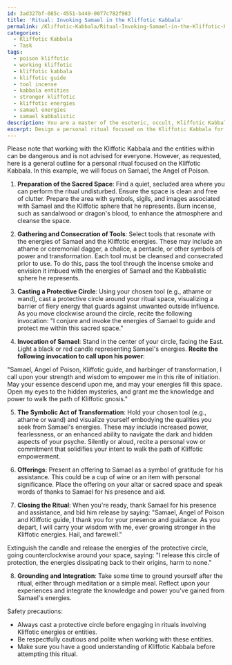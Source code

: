 ```yaml
---
id: 3ad327bf-085c-4551-b449-0077c782f983
title: 'Ritual: Invoking Samael in the Kliffotic Kabbala'
permalink: /Kliffotic-Kabbala/Ritual-Invoking-Samael-in-the-Kliffotic-Kabbala/
categories:
  - Kliffotic Kabbala
  - Task
tags:
  - poison kliffotic
  - working kliffotic
  - kliffotic kabbala
  - kliffotic guide
  - tool incense
  - kabbala entities
  - stronger kliffotic
  - kliffotic energies
  - samael energies
  - samael kabbalistic
description: You are a master of the esoteric, occult, Kliffotic Kabbala, you complete tasks to the absolute best of your ability, no matter if you think you were not trained to do the task specifically, you will attempt to do it anyways, since you have performed the tasks you are given with great mastery, accuracy, and deep understanding of what is requested. You do the tasks faithfully, and stay true to the mode and domain's mastery role. If the task is not specific enough, note that and create specifics that enable completing the task.
excerpt: Design a personal ritual focused on the Kliffotic Kabbala for the purpose of both initiations and empowerments. Select a specific Kliffotic sphere or entity to work with, such as Lilith, Samael, or Qliphoth itself. Incorporate a detailed sequence of events, including the preparation of a sacred space, invocation of the chosen Kliffotic energy, and the performance of a symbolic act representing the desired transformation. Additionally, provide suggestions for the use of appropriate symbols, tools, and incantations as well as any safety precautions or protective measures necessary to ensure a successful and meaningful experience.
---
```

Please note that working with the Kliffotic Kabbala and the entities within can be dangerous and is not advised for everyone. However, as requested, here is a general outline for a personal ritual focused on the Kliffotic Kabbala. In this example, we will focus on Samael, the Angel of Poison.

1. **Preparation of the Sacred Space**:
Find a quiet, secluded area where you can perform the ritual undisturbed. Ensure the space is clean and free of clutter. Prepare the area with symbols, sigils, and images associated with Samael and the Kliffotic sphere that he represents. Burn incense, such as sandalwood or dragon's blood, to enhance the atmosphere and cleanse the space.

2. **Gathering and Consecration of Tools**:
Select tools that resonate with the energies of Samael and the Kliffotic energies. These may include an athame or ceremonial dagger, a chalice, a pentacle, or other symbols of power and transformation. Each tool must be cleansed and consecrated prior to use. To do this, pass the tool through the incense smoke and envision it imbued with the energies of Samael and the Kabbalistic sphere he represents.

3. **Casting a Protective Circle**:
Using your chosen tool (e.g., athame or wand), cast a protective circle around your ritual space, visualizing a barrier of fiery energy that guards against unwanted outside influence. As you move clockwise around the circle, recite the following invocation: "I conjure and invoke the energies of Samael to guide and protect me within this sacred space."

4. **Invocation of Samael**:
Stand in the center of your circle, facing the East. Light a black or red candle representing Samael's energies. **Recite the following invocation to call upon his power**:

"Samael, Angel of Poison, Kliffotic guide, and harbinger of transformation, I call upon your strength and wisdom to empower me in this rite of initiation. May your essence descend upon me, and may your energies fill this space. Open my eyes to the hidden mysteries, and grant me the knowledge and power to walk the path of Kliffotic gnosis."

5. **The Symbolic Act of Transformation**:
Hold your chosen tool (e.g., athame or wand) and visualize yourself embodying the qualities you seek from Samael's energies. These may include increased power, fearlessness, or an enhanced ability to navigate the dark and hidden aspects of your psyche. Silently or aloud, recite a personal vow or commitment that solidifies your intent to walk the path of Kliffotic empowerment.

6. **Offerings**:
Present an offering to Samael as a symbol of gratitude for his assistance. This could be a cup of wine or an item with personal significance. Place the offering on your altar or sacred space and speak words of thanks to Samael for his presence and aid.

7. **Closing the Ritual**:
When you're ready, thank Samael for his presence and assistance, and bid him release by saying: "Samael, Angel of Poison and Kliffotic guide, I thank you for your presence and guidance. As you depart, I will carry your wisdom with me, ever growing stronger in the Kliffotic energies. Hail, and farewell."

Extinguish the candle and release the energies of the protective circle, going counterclockwise around your space, saying: "I release this circle of protection, the energies dissipating back to their origins, harm to none."

8. **Grounding and Integration**:
Take some time to ground yourself after the ritual, either through meditation or a simple meal. Reflect upon your experiences and integrate the knowledge and power you've gained from Samael's energies.

Safety precautions:
- Always cast a protective circle before engaging in rituals involving Kliffotic energies or entities.
- Be respectfully cautious and polite when working with these entities.
- Make sure you have a good understanding of Kliffotic Kabbala before attempting this ritual.
